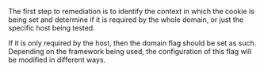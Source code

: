 The first step to remediation is to identify the context in which the
cookie is being set and determine if it is required by the whole
domain, or just the specific host being tested.

If it is only
required by the host, then the domain flag should be set as such.
Depending on the framework being used, the configuration of this flag
will be modified in different ways.